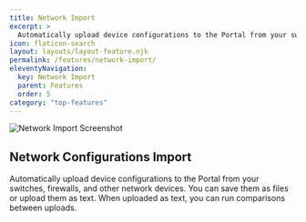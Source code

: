 ```yaml
---
title: Network Import
excerpt: >
  Automatically upload device configurations to the Portal from your switches, firewalls, and other network devices. You can save them as files or upload them as text. When uploaded as text, you can run comparisons between uploads.
icon: flaticon-search
layout: layouts/layout-feature.njk
permalink: /features/network-import/
eleventyNavigation:
  key: Network Import
  parent: Features
  order: 5
category: "top-features"
---
```


![Network Import Screenshot](https://www.itportal.com/v4/images/configurations.png)

## Network Configurations Import

Automatically upload device configurations to the Portal from your switches, firewalls, and other network devices. You can save them as files or upload them as text. When uploaded as text, you can run comparisons between uploads.

